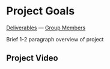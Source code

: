 # Project Goals

[Deliverables](https://cs495-bowfin.github.io/marketing/deliverables) &mdash; [Group Members](https://cs495-bowfin.github.io/marketing/group)

Brief 1-2 paragraph overview of project

## Project Video


